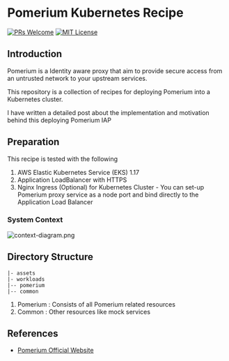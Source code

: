 # Pomerium Kubernetes Recipe

[![PRs Welcome](https://img.shields.io/badge/PRs-welcome-brightgreen.svg?style=flat-square)](http://makeapullrequest.com)
[![MIT License](https://img.shields.io/badge/License-MIT-blue.svg)](https://github.com/robincher/pomerium-kubernetes-recipe/blob/main/LICENSE)

## Introduction

Pomerium is a Identity aware proxy that aim to provide secure access from an untrusted network to your upstream services.

This repository is a collection of recipes for deploying Pomerium into a Kubernetes cluster.

I have written a detailed post about the implementation and motivation behind this deploying Pomerium IAP

## Preparation

This recipe is tested with the following

1. AWS Elastic Kubernetes Service (EKS) 1.17
2. Application LoadBalancer with HTTPS
3. Nginx Ingress (Optional) for Kubernetes Cluster - You can set-up Pomerium proxy service as a node port and bind directly to the Application Load Balancer

### System Context

![context-diagram.png](https://github.com/robincher/pomerium-kubernetes-recipe/tree/main/assets/diagram.png)

## Directory Structure

```
|- assets
|- workloads
|-- pomerium
|-- common
```

1. Pomerium : Consists of all Pomerium related resources
2. Common : Other resources like mock services

## References

- [Pomerium Official Website](https://www.pomerium.com/)
